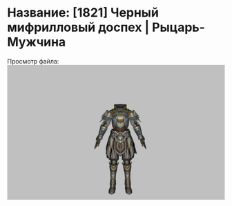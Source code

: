 # Название: [1821] Черный мифрилловый доспех | Рыцарь-Мужчина

Просмотр файла:
![p000008.png](p000008.png)